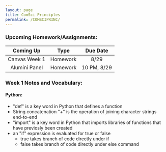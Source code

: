 ```yaml
---
layout: page
title: ComSci Principles
permalink: /COMSCIPRINC/
---
```



### Upcoming Homework/Assignments:

| Coming Up     | Type      |    Due Date |
| :----:        |    :----: |     :----:  |
| Canvas Week 1 | Homework  | 8/29        |
| Alumini Panel | Homework  | 10 PM, 8/29 | 
                       
                      

### Week 1 Notes and Vocabulary:
#### Python:
- "def" is a key word in Python that defines a function
- String concatenation "+" is the operation of joining character strings end-to-end
- "import" is a key word in Python that imports libraries of functions that have previosly been created
- an "if" expression is evaluated for true or false
  - true takes branch of code directly under if
  - false takes branch of code directly under else command
